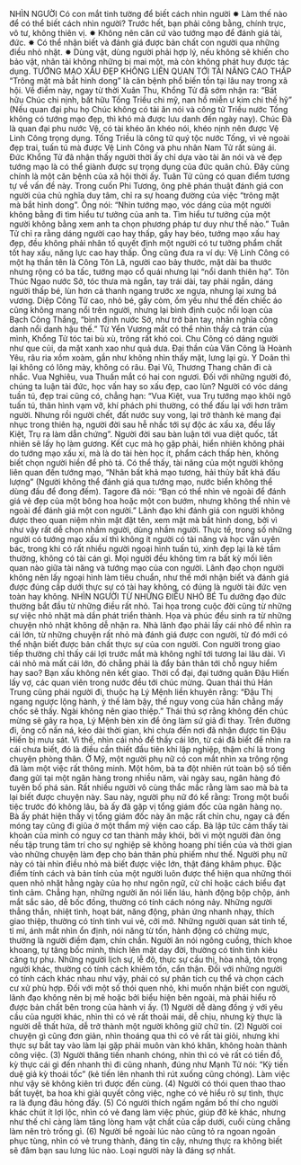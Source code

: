 NHÌN NGƯỜI
Có con mắt tinh tường để biết cách nhìn người
✸ Làm thế nào để có thể biết cách nhìn người? Trước hết, bạn phải công bằng, chính
trực, vô tư, không thiên vị.
✸ Không nên căn cứ vào tướng mạo để đánh giá tài, đức.
✸ Có thể nhận biết và đánh giá được bản chất con người qua những điều nhỏ nhặt.
✸ Dùng vật, dùng người phải hợp lý, nếu không sẽ khiến cho bảo vật, nhân tài
không những bị mai một, mà còn không phát huy được tác dụng.
TƯỚNG MẠO XẤU ĐẸP KHÔNG LIÊN QUAN TỚI TÀI NĂNG
CAO THẤP
“Trông mặt mà bắt hình dong” là căn bệnh phổ biến tồn tại lâu nay trong xã hội. Về điểm
này, ngay từ thời Xuân Thu, Khổng Tử đã sớm nhận ra: “Bất hữu Chúc chi nịnh, bất hữu
Tống Triều chi mỹ, nan hồ miễn ư kim chi thế hỹ” (Nếu quan đại phu họ Chúc không có tài
ăn nói và công tử Triều nước Tống không có tướng mạo đẹp, thì khó mà được lưu danh đến
ngày nay). Chúc Đà là quan đại phu nước Vệ, có tài khéo ăn khéo nói, khéo nịnh nên được
Vệ Linh Công trọng dụng. Tống Triều là công tử quý tộc nước Tống, vì vẻ ngoài đẹp trai,
tuấn tú mà được Vệ Linh Công và phu nhân Nam Tử rất sủng ái.
Đức Khổng Tử đã nhận thấy người thời ấy chỉ dựa vào tài ăn nói và vẻ đẹp tướng mạo là
có thể giành được sự trọng dụng của đức quân chủ. Đây cũng chính là một căn bệnh của xã
hội thời ấy.
Tuân Tử cũng có quan điểm tương tự về vấn đề này. Trong cuốn Phi Tương, ông phê
phán thuật đánh giá con người của chủ nghĩa duy tâm, chỉ ra sự hoang đường của việc
“trông mặt mà bắt hình dong”. Ông nói: “Nhìn tướng mạo, vóc dáng của một người không
bằng đi tìm hiểu tư tưởng của anh ta. Tìm hiểu tư tưởng của một người không bằng xem
anh ta chọn phương pháp tư duy như thế nào.” Tuân Tử chỉ ra rằng dáng người cao hay
thấp, gầy hay béo, tướng mạo xấu hay đẹp, đều không phải nhân tố quyết định một người
có tư tưởng phẩm chất tốt hay xấu, năng lực cao hay thấp. Ông cũng đưa ra ví dụ: Vệ Linh
Công có một hạ thần tên là Công Tôn Lã, người cao bảy thước, mặt dài ba thước nhưng
rộng có ba tấc, tướng mạo cổ quái nhưng lại “nổi danh thiên hạ”. Tôn Thúc Ngao nước Sở,
tóc thưa mà ngắn, tay trái dài, tay phải ngắn, dáng người thấp bé, lùn hơn cả thanh ngang
trước xe ngựa, nhưng lại xưng bá vương. Diệp Công Tử cao, nhỏ bé, gầy còm, ốm yếu như
thể đến chiếc áo cũng không mang nổi trên người, nhưng lại bình định cuộc nổi loạn của
Bạch Công Thắng, “bình định nước Sở, như trở bàn tay, nhân nghĩa công danh nổi danh
hậu thế.” Từ Yển Vương mắt có thể nhìn thấy cả trán của mình, Khổng Tử tóc tai bù xù,
trông rất khó coi. Chu Công có dáng người như que củi, da mặt xanh xao như quả dưa. Đại
thần của Văn Công là Hoành Yêu, râu ria xồm xoàm, gần như không nhìn thấy mặt, lưng
lại gù. Y Doãn thì lại không có lông mày, không có râu. Đại Vũ, Thương Thang chân đi cà
nhắc. Vua Nghiêu, vua Thuấn mắt có hai con ngươi. Đối với những người đó, chúng ta luận
tài đức, học vấn hay so xấu đẹp, cao lùn? Người có vóc dáng tuần tú, đẹp trai cũng có,
chẳng hạn: “Vua Kiệt, vua Trụ tướng mạo khôi ngô tuấn tú, thân hình vạm vỡ, khí phách
phi thường, có thể đấu lại với hơn trăm người. Nhưng rồi người chết, đất nước suy vong, lại
trở thành kẻ mang đại nhục trong thiên hạ, người đời sau hễ nhắc tới sự độc ác xấu xa, đều
lấy Kiệt, Trụ ra làm dẫn chứng”. Người đời sau bàn luận tới vua diệt quốc, tất nhiên sẽ lấy
họ làm gương. Kết cục mà họ gặp phải, hiển nhiên không phải do tướng mạo xấu xí, mà là
do tài hèn học ít, phẩm cách thấp hèn, không biết chọn người hiền để phò tá. Có thể thấy,
tài năng của một người không liên quan đến tướng mạo, “Nhân bất khả mạo tương, hải
thủy bất khả đấu lượng” (Người không thể đánh giá qua tướng mạo, nước biển không thể
dùng đấu để đong đếm).
Tagore đã nói: “Bạn có thể nhìn vẻ ngoài để đánh giá vẻ đẹp của một bông hoa hoặc một
con bướm, nhưng không thể nhìn vẻ ngoài để đánh giá một con người.” Lãnh đạo khi đánh
giá con người không được theo quan niệm nhìn mặt đặt tên, xem mặt mà bắt hình dong,
bởi vì như vậy rất dễ chọn nhầm người, dùng nhầm người. Thực tế, trong số những người
có tướng mạo xấu xí thì không ít người có tài năng và học vấn uyên bác, trong khi có rất
nhiều người ngoại hình tuấn tú, xinh đẹp lại là kẻ tầm thường, không có tài cán gì. Mọi
người đều không tìm ra bất kỳ mối liên quan nào giữa tài năng và tướng mạo của con
người.
Lãnh đạo chọn người không nên lấy ngoại hình làm tiêu chuẩn, như thế mới nhận biết
và đánh giá được đúng cấp dưới thực sự có tài hay không, có đúng là người tài đức vẹn toàn
hay không.
NHÌN NGƯỜI TỪ NHỮNG ĐIỀU NHỎ BÉ
Tu dưỡng đạo đức thường bắt đầu từ những điều rất nhỏ. Tai họa trong cuộc đời cũng từ
những sự việc nhỏ nhặt mà dần phát triển thành. Họa và phúc đều sinh ra từ những
chuyện nhỏ nhặt không dễ nhận ra. Nhà lãnh đạo phải lấy cái nhỏ để nhìn ra cái lớn, từ
những chuyện rất nhỏ mà đánh giá được con người, từ đó mới có thể nhận biết được bản
chất thực sự của con người.
Con người trong giao tiếp thường chỉ thấy cái lợi trước mắt mà không nghĩ tới tương lai
lâu dài. Vì cái nhỏ mà mất cái lớn, đó chẳng phải là đẩy bản thân tới chỗ nguy hiểm hay
sao? Bạn xấu không nên kết giao. Thời cổ đại, đại tướng quân Đậu Hiến lấy vợ, các quan
viên trong nước đều tới chúc mừng. Quan thái thú Hán Trung cũng phái người đi, thuộc hạ
Lý Mệnh liền khuyên rằng: “Đậu Thị ngang ngược lộng hành, ỷ thế làm bậy, thế nguy vong
của hắn chẳng mấy chốc sẽ thấy. Ngài không nên giao thiệp.” Thái thú sợ rằng không đến
chúc mừng sẽ gây ra họa, Lý Mệnh bèn xin để ông làm sứ giả đi thay. Trên đường đi, ông cố
nấn ná, kéo dài thời gian, khi chưa đến nơi đã nhận được tin Đậu Hiến bị mưu sát. Vì thế,
nhìn cái nhỏ để thấy cái lớn, từ cái đã biết để nhìn ra cái chưa biết, đó là điều cần thiết đầu
tiên khi lập nghiệp, thậm chí là trong chuyện phòng thân.
Ở Mỹ, một người phụ nữ có con mắt nhìn xa trông rộng đã làm một việc rất thông minh.
Một hôm, bà ta đột nhiên rút toàn bộ số tiền đang gửi tại một ngân hàng trong nhiều năm,
vài ngày sau, ngân hàng đó tuyên bố phá sản. Rất nhiều người vô cùng thắc mắc rằng làm
sao mà bà ta lại biết được chuyện này. Sau này, người phụ nữ đó kể rằng: Trong một buổi
tiệc trước đó không lâu, bà ấy đã gặp vị tổng giám đốc của ngân hàng nọ. Bà ấy phát hiện
thấy vị tổng giám đốc này ăn mặc rất chỉn chu, ngay cả đến móng tay cũng đi giũa ở một
thẩm mỹ viện cao cấp. Bà lập tức cảm thấy tài khoản của mình có nguy cơ tan thành mây
khói, bởi vì một người đàn ông nếu tập trung tâm trí cho sự nghiệp sẽ không hoang phí
tiền của và thời gian vào những chuyện làm đẹp cho bản thân phù phiếm như thế. Người
phụ nữ này có tài nhìn điều nhỏ mà biết được việc lớn, thật đáng khâm phục.
Đặc điểm tính cách và bản tính của một người luôn được thể hiện qua những thói quen
nhỏ nhặt hằng ngày của họ như ngôn ngữ, cử chỉ hoặc cách biểu đạt tình cảm.
Chẳng hạn, những người ăn nói liến láu, hành động bộp chộp, ánh mắt sắc sảo, dễ bốc
đồng, thường có tính cách nóng nảy. Những người thẳng thắn, nhiệt tình, hoạt bát, năng
động, phản ứng nhanh nhạy, thích giao thiệp, thường có tính tình vui vẻ, cởi mở. Những
người quan sát tinh tế, tỉ mỉ, ánh mắt nhìn ổn định, nói năng từ tốn, hành động có chừng
mực, thường là người điềm đạm, chín chắn. Người ăn nói ngông cuồng, thích khoe khoang,
tự tâng bốc mình, thích lên mặt dạy đời, thường có tính tình kiêu căng tự phụ. Những
người lịch sự, lễ độ, thực sự cầu thị, hòa nhã, tôn trọng người khác, thường có tính cách
khiêm tốn, cẩn thận. Đối với những người có tính cách khác nhau như vậy, phải có sự phân
tích cụ thể và chọn cách cư xử phù hợp.
Đối với một số thói quen nhỏ, khi muốn nhận biết con người, lãnh đạo không nên bị
mê hoặc bởi biểu hiện bên ngoài, mà phải hiểu rõ được bản chất bên trong của hành vi ấy.
(1) Người dễ dàng đồng ý với yêu cầu của người khác, nhìn thì có vẻ rất thoải mái, dễ
chịu, nhưng kỳ thực là người dễ thất hứa, dễ trở thành một người không giữ chữ tín.
(2) Người coi chuyện gì cũng đơn giản, nhìn thoáng qua thì có vẻ rất tài giỏi, nhưng khi
thực sự bắt tay vào làm lại gặp phải muôn vàn khó khăn, không hoàn thành công việc.
(3) Người thăng tiến nhanh chóng, nhìn thì có vẻ rất có tiền đồ, kỳ thực cái gì đến
nhanh thì đi cũng nhanh, đúng như Mạnh Tử nói: “Kỳ tiến duệ giả kỳ thoái tốc” (kẻ tiến
lên nhanh thì rút xuống cũng chóng). Làm việc như vậy sẽ không kiên trì được đến cùng.
(4) Người có thói quen thao thao bất tuyệt, ba hoa khi giải quyết công việc, nghe có vẻ
hiểu rõ sự tình, thực ra là đụng đâu hỏng đấy.
(5) Có người thích ngấm ngầm bố thí cho người khác chút ít lợi lộc, nhìn có vẻ đang
làm việc phúc, giúp đỡ kẻ khác, nhưng như thế chỉ càng làm tăng lòng ham vật chất của cấp
dưới, cuối cùng chẳng làm nên trò trống gì.
(6) Người bề ngoài lúc nào cũng tỏ ra ngoan ngoãn phục tùng, nhìn có vẻ trung thành,
đáng tin cậy, nhưng thực ra không biết sẽ đâm bạn sau lưng lúc nào. Loại người này là
đáng sợ nhất.
